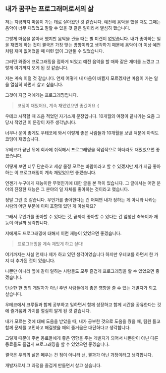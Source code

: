 ## 내가 꿈꾸는 프로그래머로서의 삶

저는 지금까지 마음이 가는 데로 살아왔던 것 같습니다. 예전에 음악을 했을 때도 그때는 음악이 너무 재밌었고 잘할 수 있을 것 같은 일이라서 열심히 했습니다.

그렇게 마음을 쏟아서 했지만 음악을 관둘 때는 별 미련이 없었습니다. 내가 좋아하는 일을 재밌게 하는 것이 결국은 가장 맞는 방향이라고 생각하기 때문에 음악이 더 이상 예전처럼 재미 없어졌을 때 미련 없이 그만둘 수 있었습니다.

그러던 와중에 프로그래밍을 접하게 되었고 예전 음악을 할 때와 같은 재미를 느꼈고 그렇게 여기까지 오게 된 것 같습니다.

저는 계속 이럴 것 같습니다. 언제 어떻게 내 마음이 바뀔지 모르겠지만 마음이 가는 일을 열심히 하면서 살고 싶습니다.

그것이 지금 저에게는 프로그래밍입니다.

> 코딩이 재밌어요, 계속 재밌었으면 좋겠어요 :)

우테코 시작할 때 즈음 적었던 자기소개 문장입니다. 10개월의 여정이 끝나가는 요즘 그 당시 적었던 이 문장이 자주 생각납니다.

너무나 운이 좋게도 우테코에 와서 이렇게 좋은 사람들과 10개월을 보낸 덕분에 아직도 코딩이 재밌습니다.

우테코가 끝난 뒤에 회사에 취직해서 프로그래밍을 직업적으로 하더라도 재밌었으면 좋겠습니다.

어떻게 보면 너무 단순하고 세상 물정 모르는 바람이라고 할 수 있겠지만 제가 지금 좋아하는 이 프로그래밍이 계속 재밌었으면 좋겠습니다.

언젠가 누구에게 재능이란 무엇인가에 대한 글을 본 적이 있습니다. 그 글에서는 어떤 분야의 진정한 재능은 그 분야의 일 자체를 좋아하는 것이라고 했습니다.

정말 그런 것 같습니다. 무언가를 좋아한다는 건 어쩌면 내가 정하는 게 아니라 나라는 사람의 어떤 부분에 이미 포함돼 있던 게 아닐까요?

그래서 무언가를 좋아할 수 있다는 것, 끝까지 좋아할 수 있다는 건 엄청난 축복이자 재능이 아닐까 생각합니다.

저에게도 프로그래밍에 대해서 이런 재능이 있었으면 좋겠습니다.

> 프로그래밍을 계속 재밌게 하고 싶다!

여기까지는 사실 언제나 제가 하고 있던 생각이었습니다 하지만 우테코를 하면서 한 가지 더 추가된 것이 있습니다.

나뿐만 아니라 옆에 같이 일하는 사람들도 모두 즐겁게 프로그래밍을 할 수 있었으면 좋겠습니다.

단순한 한 명의 개발자가 아닌 주변 사람들에게 좋은 영향을 줄 수 있는 개발자가 되고 싶습니다.

우테코에서 크루들과 함께 공부하고 일하면서 함께 성장하고 함께 시간을 공유한다는 것에 즐거움과 가치를 절실히 알게 된 것 같습니다.

내가 모르는 것에 대해 도움을 받았을 때, 내가 공부한 것으로 도움을 줬을 때, 팀원 들고 함께 문제를 고민하고 해결했을 때의 즐거움은 대단하다고 생각합니다.

그렇게 때문에 주변 동료들에게 좋은 영향을 주는 개발자가 되어서 나뿐만이 아닌 다른 동료들도 즐겁게 프로그래밍을 할 수 있었으면 좋겠습니다.

결국은 우리의 삶은 메우는 건 점이 아니라 선, 결과가 아닌 과정이라고 생각합니다.

개발자로서 그 과정을 즐겁게 만들면서 살고 싶습니다.
